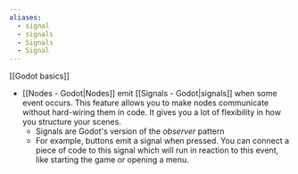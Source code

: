 ```yaml
---
aliases:
  - signal
  - signals
  - Signals
  - Signal
---
```

[[Godot basics]]
+ [[Nodes - Godot|Nodes]] emit [[Signals - Godot|signals]] when some event occurs. This feature allows you to make nodes communicate without hard-wiring them in code. It gives you a lot of flexibility in how you structure your scenes.
	+ Signals are Godot's version of the _observer_ pattern
	+ For example, buttons emit a signal when pressed. You can connect a piece of code to this signal which will run in reaction to this event, like starting the game or opening a menu.